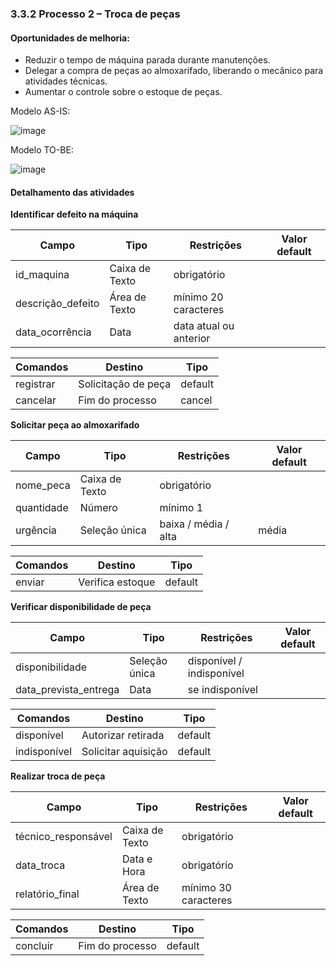 ### 3.3.2 Processo 2 – Troca de peças

#### Oportunidades de melhoria:

- Reduzir o tempo de máquina parada durante manutenções.
- Delegar a compra de peças ao almoxarifado, liberando o mecânico para atividades técnicas.
- Aumentar o controle sobre o estoque de peças.
 
Modelo AS-IS:

![image](https://github.com/user-attachments/assets/690f7e6e-496a-44c1-8fb9-9a012e4c5545)

Modelo TO-BE:

![image](https://github.com/user-attachments/assets/d326c508-44dc-45cf-a4af-fa99b57edebf)

#### Detalhamento das atividades

**Identificar defeito na máquina**

| **Campo**          | **Tipo**         | **Restrições**         | **Valor default** |
| ---                | ---              | ---                    | ---               |
| id_maquina         | Caixa de Texto   | obrigatório            |                   |
| descrição_defeito  | Área de Texto    | mínimo 20 caracteres   |                   |
| data_ocorrência    | Data             | data atual ou anterior |                   |

| **Comandos**         |  **Destino**                   | **Tipo** |
| ---                  | ---                            | ---      |
| registrar            | Solicitação de peça            | default  |
| cancelar             | Fim do processo                | cancel   |

**Solicitar peça ao almoxarifado**

| **Campo**   | **Tipo**       | **Restrições**        | **Valor default** |
| ---         | ---            | ---                   | ---               |
| nome_peca   | Caixa de Texto | obrigatório           |                   |
| quantidade  | Número         | mínimo 1              |                   |
| urgência    | Seleção única  | baixa / média / alta  | média             |

| **Comandos** |  **Destino**                   | **Tipo**          |
| ---          | ---                            | ---               |
| enviar       | Verifica estoque               | default           |

**Verificar disponibilidade de peça**

| **Campo**              | **Tipo**       | **Restrições**               | **Valor default** |
| ---                    | ---            | ---                          | ---               |
| disponibilidade        | Seleção única  | disponível / indisponível    |                   |
| data_prevista_entrega  | Data           | se indisponível              |                   |

| **Comandos**         |  **Destino**                   | **Tipo**          |
| ---                  | ---                            | ---               |
| disponível           | Autorizar retirada             | default           |
| indisponível         | Solicitar aquisição            | default           |

**Realizar troca de peça**

| **Campo**            | **Tipo**       | **Restrições**           | **Valor default** |
| ---                  | ---            | ---                      | ---               |
| técnico_responsável  | Caixa de Texto | obrigatório              |                   |
| data_troca           | Data e Hora    | obrigatório              |                   |
| relatório_final      | Área de Texto  | mínimo 30 caracteres     |                   |

| **Comandos**         |  **Destino**                   | **Tipo**          |
| ---                  | ---                            | ---               |
| concluir             | Fim do processo                | default           |
